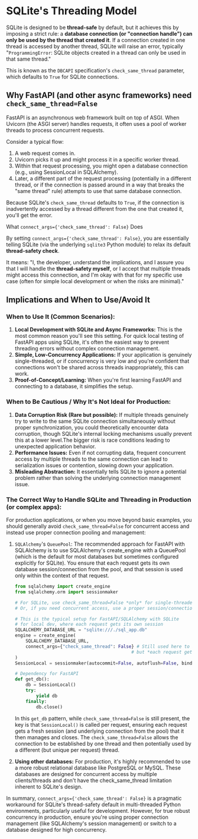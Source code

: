 # SQLite's Threading Model
SQLite is designed to be **thread-safe** by default, but it achieves this by imposing a strict rule: a **database connection (or "connection handle") can only be used by the thread that created it**. If a connection created in one thread is accessed by another thread, SQLite will raise an error, typically "`ProgrammingError`: SQLite objects created in a thread can only be used in that same thread."

This is known as the `DBCAPI` specification's `check_same_thread` parameter, which defaults to `True` for SQLite connections.

## Why FastAPI (and other async frameworks) need `check_same_thread=False`

FastAPI is an asynchronous web framework built on top of ASGI. When Uvicorn (the ASGI server) handles requests, it often uses a pool of worker threads to process concurrent requests.

Consider a typical flow:

1. A web request comes in.
2. Uvicorn picks it up and might process it in a specific worker thread.
3. Within that request processing, you might open a database connection (e.g., using SessionLocal in SQLAlchemy).
4. Later, a different part of the request processing (potentially in a different thread, or if the connection is passed around in a way that breaks the "same thread" rule) attempts to use that same database connection.

Because SQLite's `check_same_thread` defaults to `True`, if the connection is inadvertently accessed by a thread different from the one that created it, you'll get the error.

What `connect_args={'check_same_thread': False}` Does

By setting `connect_args={'check_same_thread': False}`, you are essentially telling SQLite (via the underlying `sqlite3` Python module) to relax its default **thread-safety check**.

It means: "I, the developer, understand the implications, and I assure you that I will handle the **thread-safety myself**, or I accept that multiple threads might access this connection, and I'm okay with that for my specific use case (often for simple local development or when the risks are minimal)."

## Implications and When to Use/Avoid It

### When to Use It (Common Scenarios):

1. **Local Development with SQLite and Async Frameworks:** This is the most common reason you'll see this setting. For quick local testing of FastAPI apps using SQLite, it's often the easiest way to prevent threading errors without complex connection management.
2. **Simple, Low-Concurrency Applications:** If your application is genuinely single-threaded, or if concurrency is very low and you're confident that connections won't be shared across threads inappropriately, this can work.
3. **Proof-of-Concept/Learning:** When you're first learning FastAPI and connecting to a database, it simplifies the setup.

### When to Be Cautious / Why It's Not Ideal for Production:

1. **Data Corruption Risk (Rare but possible):** If multiple threads genuinely try to write to the same SQLite connection simultaneously without proper synchronization, you could theoretically encounter data corruption, though SQLite's internal locking mechanisms usually prevent this at a lower level.The bigger risk is race conditions leading to unexpected application behavior.
2. **Performance Issues:** Even if not corrupting data, frequent concurrent access by multiple threads to the same connection can lead to serialization issues or contention, slowing down your application.
3. **Misleading Abstraction:** It essentially tells SQLite to ignore a potential problem rather than solving the underlying connection management issue.

### The Correct Way to Handle SQLite and Threading in Production (or complex apps):

For production applications, or when you move beyond basic examples, you should generally avoid `check_same_thread=False` for concurrent access and instead use proper connection pooling and management:

1. `SQLAlchemy`'s `QueuePool`:
    The recommended approach for FastAPI with SQLAlchemy is to use SQLAlchemy's create_engine with a QueuePool (which is the default for most databases but sometimes configured explicitly for SQLite). You ensure that each request gets its own database session/connection from the pool, and that session is used only within the context of that request.

    ```Python
    from sqlalchemy import create_engine
    from sqlalchemy.orm import sessionmaker

    # For SQLite, use check_same_thread=False *only* for single-threaded access
    # Or, if you need concurrent access, use a proper session/connection pattern

    # This is the typical setup for FastAPI/SQLAlchemy with SQLite
    # for local dev, where each request gets its own session
    SQLALCHEMY_DATABASE_URL = "sqlite:///./sql_app.db"
    engine = create_engine(
        SQLALCHEMY_DATABASE_URL,
        connect_args={"check_same_thread": False} # Still used here to allow connections from pool in any thread
                                                # but *each request gets a new connection from the pool*
    )
    SessionLocal = sessionmaker(autocommit=False, autoflush=False, bind=engine)

    # Dependency for FastAPI
    def get_db():
        db = SessionLocal()
        try:
            yield db
        finally:
            db.close()
    ```
 
    In this `get_db` pattern, while `check_same_thread=False` is still present, the key is that `SessionLocal()` is called per request, ensuring each request gets a fresh session (and underlying connection from the pool) that it then manages and closes. The `check_same_thread=False` allows the connection to be established by one thread and then potentially used by a different (but unique per request) thread.

2. **Using other databases:** For production, it's highly recommended to use a more robust relational database like PostgreSQL or MySQL. These databases are designed for concurrent access by multiple clients/threads and don't have the check_same_thread limitation inherent to SQLite's design.

In summary, `connect_args={'check_same_thread': False}` is a pragmatic workaround for SQLite's thread-safety default in multi-threaded Python environments, particularly useful for development. However, for true robust concurrency in production, ensure you're using proper connection management (like SQLAlchemy's session management) or switch to a database designed for high concurrency.